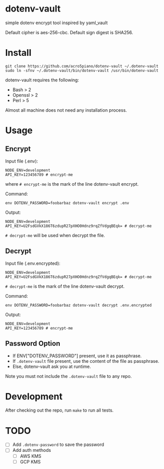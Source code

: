 # dotenv-vault

simple dotenv encrypt tool inspired by yaml_vault

Default cipher is aes-256-cbc. Default sign digest is SHA256.

# Install

```
git clone https://github.com/acro5piano/dotenv-vault ~/.dotenv-vault
sudo ln -sfnv ~/.dotenv-vault/bin/dotenv-vault /usr/bin/dotenv-vault
```

dotenv-vault requires the following:

- Bash > 2
- Openssl > 2
- Perl > 5

Almost all machine does not need any installation process.

# Usage

## Encrypt

Input file (.env):

```
NODE_ENV=development
API_KEY=123456789 # encrypt-me
```

where `# encrypt-me` is the mark of the line dotenv-vault encrypt.

Command:

```
env DOTENV_PASSWORD=foobarbaz dotenv-vault encrypt .env
```

Output:

```
NODE_ENV=development
API_KEY=U2FsdGVkX186T6zdupR27pXHO0Hdnz9rqZfVdgqBEqk= # decrypt-me
```

`# decrypt-me` will be used when decrypt the file.

## Decrypt

Input file (.env.encrypted):

```
NODE_ENV=development
API_KEY=U2FsdGVkX186T6zdupR27pXHO0Hdnz9rqZfVdgqBEqk= # decrypt-me
```

`# decrypt-me` is the mark of the line dotenv-vault decrypt.

Command:

```
env DOTENV_PASSWORD=foobarbaz dotenv-vault decrypt .env.encrypted
```

Output:

```
NODE_ENV=development
API_KEY=123456789 # encrypt-me
```

## Password Option

- If ENV["DOTENV_PASSWORD"] present, use it as passphrase.
- If `.dotenv-vault` file present, use the content of the file as passphrase.
- Else, dotenv-vault ask you at runtime.

Note you must not include the `.dotenv-vault` file to any repo.

# Development

After checking out the repo, run `make` to run all tests.

# TODO

- [ ] Add `.dotenv-password` to save the password
- [ ] Add auth methods
  - [ ] AWS KMS
  - [ ] GCP KMS
